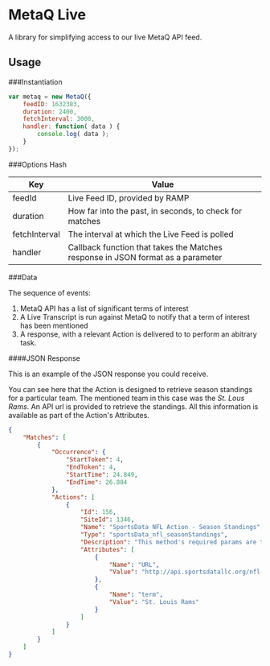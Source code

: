 MetaQ Live
=====

A library for simplifying access to our live MetaQ API feed.

Usage
---

###Instantiation

````javascript
var metaq = new MetaQ({
	feedID: 1632383,
	duration: 2400,
	fetchInterval: 3000,
	handler: function( data ) {
		console.log( data );
	}
});
````

###Options Hash

| Key | Value |
| ----| ------|
| feedId | Live Feed ID, provided by RAMP |
| duration | How far into the past, in seconds, to check for matches |
| fetchInterval | The interval at which the Live Feed is polled |
| handler | Callback function that takes the Matches response in JSON format as a parameter |

###Data

The sequence of events:

1. MetaQ API has a list of significant terms of interest
2. A Live Transcript is run against MetaQ to notify that a term of interest has been mentioned
3. A response, with a relevant Action is delivered to to perform an abitrary task.

####JSON Response

This is an example of the JSON response you could receive.

You can see here that the Action is designed to retrieve season standings for a particular team.  The mentioned team
in this case was the *St. Lous Rams*.  An API url is provided to retrieve the standings.  All this information is available
as part of the Action's Attributes.

````JSON
{
    "Matches": [
        {
            "Occurrence": {
                "StartToken": 4,
                "EndToken": 4,
                "StartTime": 24.849,
                "EndTime": 26.884
            },
            "Actions": [
                {
                    "Id": 156,
                    "SiteId": 1346,
                    "Name": "SportsData NFL Action - Season Standings",
                    "Type": "sportsData_nfl_seasonStandings",
                    "Description": "This method's required params are the season (2012) and season stage (REG, PRE). By default the season is set to 2012, the last full regular season. You are free to change this to get other seasons, pre-season and playoff standings.",
                    "Attributes": [
                        {
                            "Name": "URL",
                            "Value": "http://api.sportsdatallc.org/nfl-t1/teams/2012/REG/standings.json?api_key=bapb34fbpf94wmzfdr8xrmnc"
                        },
                        {
                            "Name": "term",
                            "Value": "St. Louis Rams"
                        }
                    ]
                }
            ]
        }
    ]
}
````
